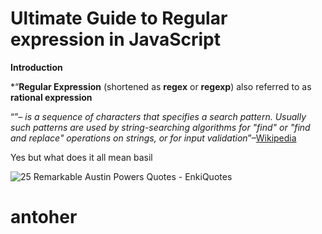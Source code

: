 # Ultimate Guide to Regular expression in JavaScript

**Introduction**

*“**Regular Expression** (shortened as **regex** or **regexp**) also referred to as **rational expression**

“”*– is a sequence of characters that specifies a search pattern. Usually such patterns are used by string-searching algorithms for "find" or "find and replace" operations on strings, or for input validation*”–[Wikipedia](https://en.wikipedia.org/wiki/Regular_expression)

Yes but what does it all mean basil

![25 Remarkable Austin Powers Quotes - EnkiQuotes](https://encrypted-tbn0.gstatic.com/images?q=tbn:ANd9GcRMsgowCT_-Usbsdxfkmq8lw7Oic821OGA6MQ&usqp=CAU)

# antoher
